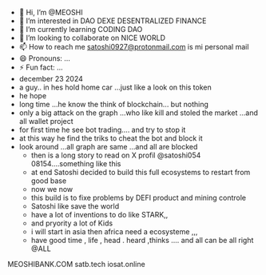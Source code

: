 - 👋 Hi, I’m @MEOSHI
- 👀 I’m interested in DAO DEXE DESENTRALIZED FINANCE
- 🌱 I’m currently learning CODING DAO
- 💞️ I’m looking to collaborate on NICE WORLD
- 📫 How to reach me satoshi0927@protonmail.com is mi personal mail 
- 😄 Pronouns: ...
- ⚡ Fun fact: ...
- december 23 2024
- a guy.. in hes hold home car ...just like a look on this token
- he hope
- long time ...he know the think of blockchain... but nothing
- only a big attack on the graph ...who like kill and stoled the market ...and all wallet project
- for first time he see bot trading.... and try to stop it
- at this way he find the triks to cheat the bot and block it
- look around ...all graph are same ...and all are blocked
  - then is a long story to read on X profil @satoshi054 08154....something like this
  - at end Satoshi decided to build this full ecosystems to restart from good base
  - now we now
  - this build is to fixe problems by DEFI product and mining controle
  - Satoshi like save the world
  - have a lot of inventions to do like STARK,,
  - and pryority a lot of Kids
  - i will start in asia then africa need a ecosysteme ,,,
  - have good time , life , head . heard ,thinks .... and all can be all right @ALL

MEOSHIBANK.COM
satb.tech
iosat.online 
<!---
sATOSHI08154/sATOSHI08154 is a ✨ special ✨ repository because its `README.md` (this file) appears on your GitHub profile.
You can click the Preview link to take a look at your changes.
--->
